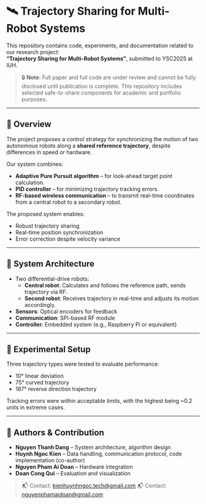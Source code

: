 # 🛰️ Trajectory Sharing for Multi-Robot Systems

This repository contains code, experiments, and documentation related to our research project:  
**“Trajectory Sharing for Multi-Robot Systems”**, submitted to YSC2025 at IUH.

> 🔒 **Note**: Full paper and full code are under review and cannot be fully disclosed until publication is complete. This repository includes selected safe-to-share components for academic and portfolio purposes.

---

## 📖 Overview

The project proposes a control strategy for synchronizing the motion of two autonomous robots along a **shared reference trajectory**, despite differences in speed or hardware.

Our system combines:
- **Adaptive Pure Pursuit algorithm** – for look-ahead target point calculation.
- **PID controller** – for minimizing trajectory tracking errors.
- **RF-based wireless communication** – to transmit real-time coordinates from a central robot to a secondary robot.

The proposed system enables:
- Robust trajectory sharing
- Real-time position synchronization
- Error correction despite velocity variance

---

## 🔧 System Architecture

- Two differential-drive robots:
  - **Central robot**: Calculates and follows the reference path, sends trajectory via RF.
  - **Second robot**: Receives trajectory in real-time and adjusts its motion accordingly.
- **Sensors**: Optical encoders for feedback
- **Communication**: SPI-based RF module
- **Controller**: Embedded system (e.g., Raspberry Pi or equivalent)

---

## 🔬 Experimental Setup

Three trajectory types were tested to evaluate performance:
- 10° linear deviation
- 75° curved trajectory
- 187° reverse direction trajectory

Tracking errors were within acceptable limits, with the highest being ~0.2 units in extreme cases.

---

## 👥 Authors & Contribution

- **Nguyen Thanh Dang** – System architecture, algorithm design
- **Huynh Ngoc Kien** – Data handling, communication protocol, code implementation (co-author)
- **Nguyen Pham Ai Doan** – Hardware integration
- **Doan Cong Qui** – Evaluation and visualization

> 📬 Contact: kienhuynhngoc.tech@gmail.com
> 📬 Contact: nguyenphamaidoan@gmail.com

